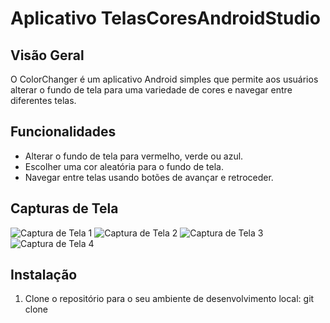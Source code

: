 # Aplicativo TelasCoresAndroidStudio

## Visão Geral
O ColorChanger é um aplicativo Android simples que permite aos usuários alterar o fundo de tela para uma variedade de cores e navegar entre diferentes telas.

## Funcionalidades
- Alterar o fundo de tela para vermelho, verde ou azul.
- Escolher uma cor aleatória para o fundo de tela.
- Navegar entre telas usando botões de avançar e retroceder.

## Capturas de Tela
![Captura de Tela 1](screenshots/screenshot1.png)
![Captura de Tela 2](screenshots/screenshot2.png)
![Captura de Tela 3](screenshots/screenshot3.png)
![Captura de Tela 4](screenshots/screenshot4.png)

## Instalação
1. Clone o repositório para o seu ambiente de desenvolvimento local:
git clone
